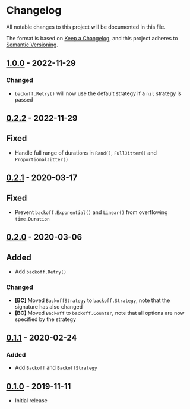 # Changelog

All notable changes to this project will be documented in this file.

The format is based on [Keep a Changelog], and this project adheres to
[Semantic Versioning].

<!-- references -->

[keep a changelog]: https://keepachangelog.com/en/1.0.0/
[semantic versioning]: https://semver.org/spec/v2.0.0.html

## [1.0.0] - 2022-11-29

### Changed

- `backoff.Retry()` will now use the default strategy if a `nil` strategy is passed

## [0.2.2] - 2022-11-29

## Fixed

- Handle full range of durations in `Rand()`, `FullJitter()` and `ProportionalJitter()`

## [0.2.1] - 2020-03-17

## Fixed

- Prevent `backoff.Exponential()` and `Linear()` from overflowing `time.Duration`

## [0.2.0] - 2020-03-06

## Added

- Add `backoff.Retry()`

### Changed

- **[BC]** Moved `BackoffStrategy` to `backoff.Strategy`, note that the signature has also changed
- **[BC]** Moved `Backoff` to `backoff.Counter`, note that all options are now specified by the strategy

## [0.1.1] - 2020-02-24

### Added

- Add `Backoff` and `BackoffStrategy`

## [0.1.0] - 2019-11-11

- Initial release

<!-- references -->

[unreleased]: https://github.com/dogmatiq/linger
[0.1.0]: https://github.com/dogmatiq/linger/releases/tag/v0.1.0
[0.1.1]: https://github.com/dogmatiq/linger/releases/tag/v0.1.1
[0.2.0]: https://github.com/dogmatiq/linger/releases/tag/v0.2.0
[0.2.1]: https://github.com/dogmatiq/linger/releases/tag/v0.2.1
[0.2.2]: https://github.com/dogmatiq/linger/releases/tag/v0.2.2
[1.0.0]: https://github.com/dogmatiq/linger/releases/tag/v1.0.0

<!-- version template
## [0.0.1] - YYYY-MM-DD

### Added
### Changed
### Deprecated
### Removed
### Fixed
### Security
-->
